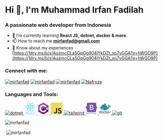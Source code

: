<h1 align="left">Hi 👋, I'm Muhammad Irfan Fadilah</h1>
<h3 align="left">A passionate web developer from Indonesia</h3>

- 🌱 I’m currently learning **React JS, dotnet, docker & more.**
- 📫 How to reach me **mirfanfad@gmail.com**
- 📄 Know about my experiences [https://1drv.ms/b/s!AuzmcCLa5GpGg904lYkDZt_xo7vGGA?e=hWGO9P](https://1drv.ms/b/s!AuzmcCLa5GpGg904lYkDZt_xo7vGGA?e=hWGO9P)

<h3 align="left">Connect with me:</h3>
<p align="left">
<a href="https://linkedin.com/in/mirfanfad" target="blank"><img align="center" src="https://raw.githubusercontent.com/rahuldkjain/github-profile-readme-generator/master/src/images/icons/Social/linked-in-alt.svg" alt="mirfanfad" height="30" width="40" /></a>
<a href="https://twitter.com/mirfanfad" target="blank"><img align="center" src="https://raw.githubusercontent.com/rahuldkjain/github-profile-readme-generator/master/src/images/icons/Social/twitter.svg" alt="mirfanfad" height="30" width="40" /></a>
<a href="https://instagram.com/mirfanfad" target="blank"><img align="center" src="https://raw.githubusercontent.com/rahuldkjain/github-profile-readme-generator/master/src/images/icons/Social/instagram.svg" alt="mirfanfad" height="30" width="40" /></a>
<a href="https://discord.gg/Nafryze" target="blank"><img align="center" src="https://raw.githubusercontent.com/rahuldkjain/github-profile-readme-generator/master/src/images/icons/Social/discord.svg" alt="Nafryze" height="30" width="40" /></a>
</p>

<h3 align="left">Languages and Tools:</h3>
<p align="left"> 
<a href="https://dotnet.microsoft.com/" target="_blank" rel="noreferrer"> <img src="https://upload.wikimedia.org/wikipedia/commons/thumb/e/ee/.NET_Core_Logo.svg/512px-.NET_Core_Logo.svg.png" alt="dotnet" width="40" height="40"/> </a> 
<a href="https://reactjs.org/" target="_blank" rel="noreferrer"> <img src="https://raw.githubusercontent.com/devicons/devicon/master/icons/react/react-original-wordmark.svg" alt="react" width="40" height="40"/> </a> 
<a href="https://www.w3schools.com/cs/" target="_blank" rel="noreferrer"> <img src="https://raw.githubusercontent.com/devicons/devicon/master/icons/csharp/csharp-original.svg" alt="csharp" width="40" height="40"/> </a> 
<a href="https://developer.mozilla.org/en-US/docs/Web/JavaScript" target="_blank" rel="noreferrer"> <img src="https://raw.githubusercontent.com/devicons/devicon/master/icons/javascript/javascript-original.svg" alt="javascript" width="40" height="40"/> </a> 
<a href="https://tailwindcss.com/" target="_blank" rel="noreferrer"> <img src="https://www.vectorlogo.zone/logos/tailwindcss/tailwindcss-icon.svg" alt="tailwind" width="40" height="40"/> </a> 
<a href="https://getbootstrap.com" target="_blank" rel="noreferrer"> <img src="https://raw.githubusercontent.com/devicons/devicon/master/icons/bootstrap/bootstrap-plain-wordmark.svg" alt="bootstrap" width="40" height="40"/> </a> 
<a href="https://www.docker.com/" target="_blank" rel="noreferrer"> <img src="https://raw.githubusercontent.com/devicons/devicon/master/icons/docker/docker-original-wordmark.svg" alt="docker" width="40" height="40"/> </a> 
<a href="https://git-scm.com/" target="_blank" rel="noreferrer"> <img src="https://www.vectorlogo.zone/logos/git-scm/git-scm-icon.svg" alt="git" width="40" height="40"/> </a> 
</p>

<p><img align="center" src="https://github-readme-stats.vercel.app/api/top-langs?username=mirfanfad&show_icons=true&theme=tokyonight&locale=en&layout=compact" alt="mirfanfad" /></p>
<p>&nbsp;<img align="center" src="https://github-readme-stats.vercel.app/api?username=mirfanfad&show_icons=true&locale=en&theme=tokyonight" alt="mirfanfad" /></p>
